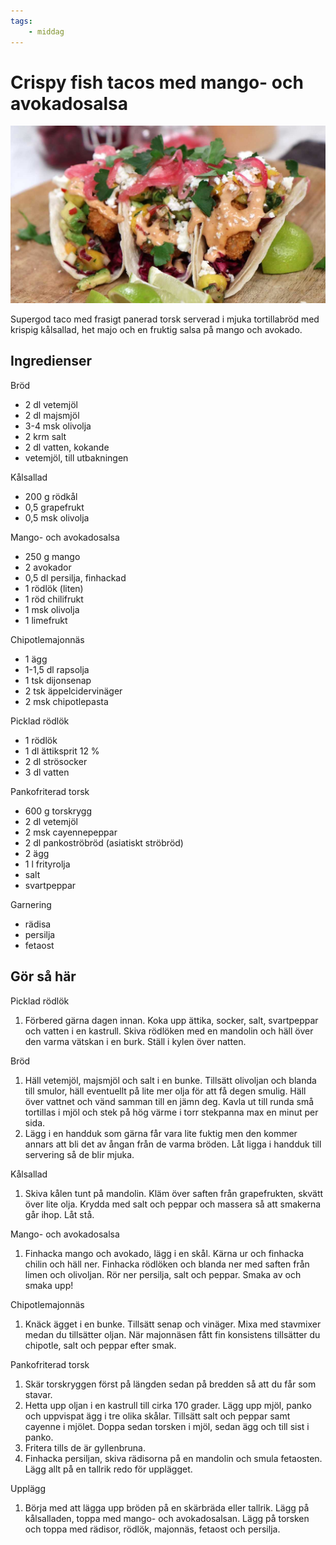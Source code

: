 ```yaml
---
tags:
    - middag
---
```

# Crispy fish tacos med mango- och avokadosalsa

![image](./fish-tacos.jpg)

Supergod taco med frasigt panerad torsk serverad i mjuka tortillabröd med krispig kålsallad, het majo och en fruktig salsa på mango och avokado.

## Ingredienser

Bröd

- 2 dl vetemjöl
- 2 dl majsmjöl
- 3-4 msk olivolja
- 2 krm salt
- 2 dl vatten, kokande
- vetemjöl, till utbakningen

Kålsallad

- 200 g rödkål
- 0,5 grapefrukt
- 0,5 msk olivolja

Mango- och avokadosalsa

- 250 g mango
- 2 avokador
- 0,5 dl persilja, finhackad
- 1 rödlök (liten)
- 1 röd chilifrukt
- 1 msk olivolja
- 1 limefrukt

Chipotlemajonnäs

- 1 ägg
- 1-1,5 dl rapsolja
- 1 tsk dijonsenap
- 2 tsk äppelcidervinäger
- 2 msk chipotlepasta

Picklad rödlök

- 1 rödlök
- 1 dl ättiksprit 12 %
- 2 dl strösocker
- 3 dl vatten

Pankofriterad torsk

- 600 g torskrygg
- 2 dl vetemjöl
- 2 msk cayennepeppar
- 2 dl pankoströbröd (asiatiskt ströbröd)
- 2 ägg
- 1 l frityrolja
- salt
- svartpeppar

Garnering

- rädisa
- persilja
- fetaost

## Gör så här

Picklad rödlök

1. Förbered gärna dagen innan. Koka upp ättika, socker, salt, svartpeppar och vatten i en kastrull. Skiva rödlöken med en mandolin och häll över den varma vätskan i en burk. Ställ i kylen över natten.

Bröd

1. Häll vetemjöl, majsmjöl och salt i en bunke. Tillsätt olivoljan och blanda till smulor, häll eventuellt på lite mer olja för att få degen smulig. Häll över vattnet och vänd samman till en jämn deg. Kavla ut till runda små tortillas i mjöl och stek på hög värme i torr stekpanna max en minut per sida.
2. Lägg i en handduk som gärna får vara lite fuktig men den kommer annars att bli det av ångan från de varma bröden. Låt ligga i handduk till servering så de blir mjuka.

Kålsallad

1. Skiva kålen tunt på mandolin. Kläm över saften från grapefrukten, skvätt över lite olja. Krydda med salt och peppar och massera så att smakerna går ihop. Låt stå.

Mango- och avokadosalsa

1. Finhacka mango och avokado, lägg i en skål. Kärna ur och finhacka chilin och häll ner. Finhacka rödlöken och blanda ner med saften från limen och olivoljan. Rör ner persilja, salt och peppar. Smaka av och smaka upp!

Chipotlemajonnäs

1. Knäck ägget i en bunke. Tillsätt senap och vinäger. Mixa med stavmixer medan du tillsätter oljan. När majonnäsen fått fin konsistens tillsätter du chipotle, salt och peppar efter smak.

Pankofriterad torsk

1. Skär torskryggen först på längden sedan på bredden så att du får som stavar.
2. Hetta upp oljan i en kastrull till cirka 170 grader. Lägg upp mjöl, panko och uppvispat ägg i tre olika skålar. Tillsätt salt och peppar samt cayenne i mjölet. Doppa sedan torsken i mjöl, sedan ägg och till sist i panko.
3. Fritera tills de är gyllenbruna.
4. Finhacka persiljan, skiva rädisorna på en mandolin och smula fetaosten. Lägg allt på en tallrik redo för upplägget.

Upplägg

1. Börja med att lägga upp bröden på en skärbräda eller tallrik. Lägg på kålsalladen, toppa med mango- och avokadosalsan. Lägg på torsken och toppa med rädisor, rödlök, majonnäs, fetaost och persilja.
